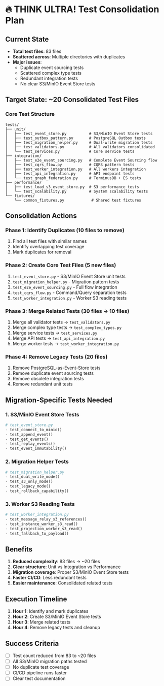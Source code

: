 # 🔥 THINK ULTRA! Test Consolidation Plan

## Current State
- **Total test files**: 83 files
- **Scattered across**: Multiple directories with duplicates
- **Major issues**: 
  - Duplicate event sourcing tests
  - Scattered complex type tests  
  - Redundant integration tests
  - No clear S3/MinIO Event Store tests

## Target State: ~20 Consolidated Test Files

### Core Test Structure

```
tests/
├── unit/
│   ├── test_event_store.py          # S3/MinIO Event Store tests
│   ├── test_outbox_pattern.py       # PostgreSQL Outbox tests
│   ├── test_migration_helper.py     # Dual-write migration tests
│   ├── test_validators.py           # All validators consolidated
│   └── test_services.py             # Core service tests
├── integration/
│   ├── test_e2e_event_sourcing.py   # Complete Event Sourcing flow
│   ├── test_cqrs_flow.py            # CQRS pattern tests
│   ├── test_worker_integration.py   # All workers integration
│   ├── test_api_integration.py      # API endpoint tests
│   └── test_graph_federation.py     # TerminusDB + ES tests
├── performance/
│   ├── test_load_s3_event_store.py  # S3 performance tests
│   └── test_scalability.py          # System scalability tests
└── fixtures/
    └── common_fixtures.py            # Shared test fixtures
```

## Consolidation Actions

### Phase 1: Identify Duplicates (10 files to remove)
1. Find all test files with similar names
2. Identify overlapping test coverage
3. Mark duplicates for removal

### Phase 2: Create Core Test Files (5 new files)
1. `test_event_store.py` - S3/MinIO Event Store unit tests
2. `test_migration_helper.py` - Migration pattern tests
3. `test_e2e_event_sourcing.py` - Full flow integration
4. `test_cqrs_flow.py` - Command/Query separation tests
5. `test_worker_integration.py` - Worker S3 reading tests

### Phase 3: Merge Related Tests (30 files → 10 files)
1. Merge all validator tests → `test_validators.py`
2. Merge complex type tests → `test_complex_types.py`
3. Merge service tests → `test_services.py`
4. Merge API tests → `test_api_integration.py`
5. Merge worker tests → `test_worker_integration.py`

### Phase 4: Remove Legacy Tests (20 files)
1. Remove PostgreSQL-as-Event-Store tests
2. Remove duplicate event sourcing tests
3. Remove obsolete integration tests
4. Remove redundant unit tests

## Migration-Specific Tests Needed

### 1. S3/MinIO Event Store Tests
```python
# test_event_store.py
- test_connect_to_minio()
- test_append_event()
- test_get_events()
- test_replay_events()
- test_event_immutability()
```

### 2. Migration Helper Tests
```python
# test_migration_helper.py
- test_dual_write_mode()
- test_s3_only_mode()
- test_legacy_mode()
- test_rollback_capability()
```

### 3. Worker S3 Reading Tests
```python
# test_worker_integration.py
- test_message_relay_s3_references()
- test_instance_worker_s3_read()
- test_projection_worker_s3_read()
- test_fallback_to_payload()
```

## Benefits
1. **Reduced complexity**: 83 files → ~20 files
2. **Clear structure**: Unit vs Integration vs Performance
3. **Migration coverage**: Proper S3/MinIO Event Store tests
4. **Faster CI/CD**: Less redundant tests
5. **Easier maintenance**: Consolidated related tests

## Execution Timeline
1. **Hour 1**: Identify and mark duplicates
2. **Hour 2**: Create S3/MinIO Event Store tests
3. **Hour 3**: Merge related tests
4. **Hour 4**: Remove legacy tests and cleanup

## Success Criteria
- [ ] Test count reduced from 83 to ~20 files
- [ ] All S3/MinIO migration paths tested
- [ ] No duplicate test coverage
- [ ] CI/CD pipeline runs faster
- [ ] Clear test documentation
